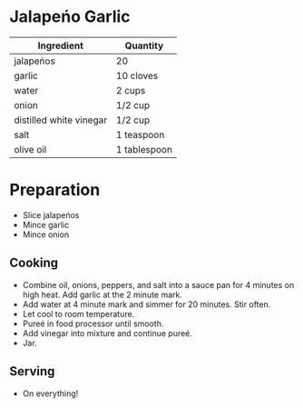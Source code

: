 # Jalapeńo Garlic

| Ingredient | Quantity |
| ------------- | ----------- |
| jalapeńos | 20 |
| garlic | 10 cloves |
| water | 2 cups |
| onion | 1/2 cup |
| distilled white vinegar | 1/2 cup |
| salt | 1 teaspoon |
| olive oil | 1 tablespoon |

# Preparation

* Slice jalapeńos
* Mince garlic
* Mince onion

## Cooking

* Combine oil, onions, peppers, and salt into a sauce pan for 4 minutes on high heat. Add garlic at the 2 minute mark.
* Add water at 4 minute mark and simmer for 20 minutes. Stir often.
* Let cool to room temperature.
* Pureé in food processor until smooth.
* Add vinegar into mixture and continue pureé.
* Jar.

## Serving

* On everything!